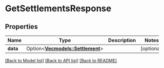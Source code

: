 # GetSettlementsResponse

## Properties

Name | Type | Description | Notes
------------ | ------------- | ------------- | -------------
**data** | Option<[**Vec<models::Settlement>**](Settlement.md)> |  | [optional]

[[Back to Model list]](../README.md#documentation-for-models) [[Back to API list]](../README.md#documentation-for-api-endpoints) [[Back to README]](../README.md)



